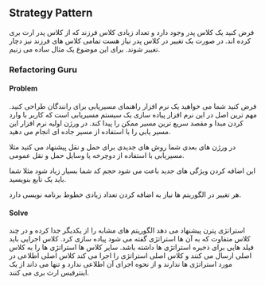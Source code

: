 ## Strategy Pattern

فرض کنید یک کلاس پدر وجود دارد و تعداد زیادی کلاس فرزند که از کلاس پدر ارث بری کرده اند. در صورت یک تغییر در کلاس پدر نیاز هست تمامی کلاس های فرزند نیز دچار تغییر شوند. برای این موضوع یک مثال ساده می زنیم.

### Refactoring Guru

#### Problem

فرض کنید شما می خواهید یک نرم افزار راهنمای مسیریابی برای رانندگان طراحی کنید. مهم ترین اصل در این نرم افزار پیاده سازی یک سیستم مسیریابی است که کاربر با وارد کردن مبدا و مقصد سریع ترین مسیر ممکن را پیدا کند. در ورژن اولیه نرم افزار این مسیر یابی را با استفاده از مسیر جاده ای انجام می دهید.

در ورژن های بعدی شما روش های جدیدی برای حمل و نقل پیشنهاد می کنید مثلا مسیریابی با استفاده از دوچرخه یا وسایل حمل و نقل عمومی.

این اضافه کردن ویژگی های جدید باعث می شود حجم کد شما بسیار زیاد شود مثلا شما باید یک تابع بنویسید.

هر تغییر در الگوریتم ها نیاز به اضافه کردن تعداد زیادی خطوط برنامه نویسی دارد.

#### Solve

استراتژی پترن پیشنهاد می دهد الگوریتم های مشابه را از یکدیگر جدا کرده و در چند کلاس متفاوت که به آن ها استراتژی گفته می شود پیاده سازی کرد. کلاس اجرایی باید فیلد هایی برای ذخیره استراتژی ها داشته باشد. سایر کلاس ها استراتژی ها را به کلاس اصلی ارسال می کنند و کلاس اصلی استراتژی را اجرا می کند کلاس اصلی اطلاعی در مورد استراتژی ها ندارند و از نحوه اجرای آن اطلاعی ندارد و تنها می داند از یک اینترفیس ارث بری می کنند.